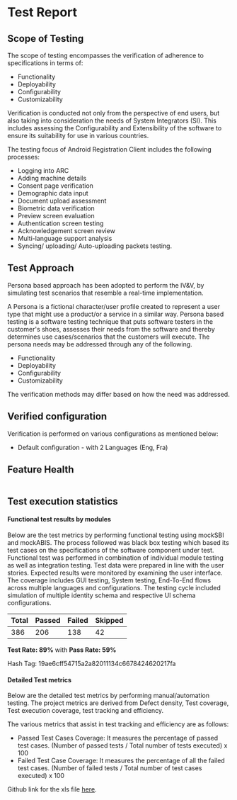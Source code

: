 # Test Report

## Scope of Testing

The scope of testing encompasses the verification of adherence to specifications in terms of:

* Functionality
* Deployability
* Configurability
* Customizability

Verification is conducted not only from the perspective of end users, but also taking into consideration the needs of System Integrators (SI). This includes assessing the Configurability and Extensibility of the software to ensure its suitability for use in various countries.

The testing focus of Android Registration Client includes the following processes:

* Logging into ARC
* Adding machine details
* Consent page verification
* Demographic data input
* Document upload assessment
* Biometric data verification
* Preview screen evaluation
* Authentication screen testing
* Acknowledgement screen review
* Multi-language support analysis
* Syncing/ uploading/ Auto-uploading packets testing.

## Test Approach

Persona based approach has been adopted to perform the IV\&V, by simulating test scenarios that resemble a real-time implementation.

A Persona is a fictional character/user profile created to represent a user type that might use a product/or a service in a similar way. Persona based testing is a software testing technique that puts software testers in the customer's shoes, assesses their needs from the software and thereby determines use cases/scenarios that the customers will execute. The persona needs may be addressed through any of the following.

* Functionality
* Deployability
* Configurability
* Customizability

The verification methods may differ based on how the need was addressed.

## Verified configuration

Verification is performed on various configurations as mentioned below:

* Default configuration - with 2 Languages (Eng, Fra)

## Feature Health

<figure><img src="../../../.gitbook/assets/ARC Feature Health.png" alt=""><figcaption></figcaption></figure>

## Test execution statistics

#### Functional test results by modules

Below are the test metrics by performing functional testing using mockSBI and mockABIS. The process followed was black box testing which based its test cases on the specifications of the software component under test. Functional test was performed in combination of individual module testing as well as integration testing. Test data were prepared in line with the user stories. Expected results were monitored by examining the user interface. The coverage includes GUI testing, System testing, End-To-End flows across multiple languages and configurations. The testing cycle included simulation of multiple identity schema and respective UI schema configurations.

| **Total** | **Passed** | **Failed** | **Skipped** |
| --------- | ---------- | ---------- | ----------- |
| 386       | 206        | 138        | 42          |

**Test Rate: 89%** with **Pass Rate: 59%**

Hash Tag: 19ae6cff54715a2a82011134c6678424620217fa

#### Detailed Test metrics

Below are the detailed test metrics by performing manual/automation testing. The project metrics are derived from Defect density, Test coverage, Test execution coverage, test tracking and efficiency.

The various metrics that assist in test tracking and efficiency are as follows:

* Passed Test Cases Coverage: It measures the percentage of passed test cases. (Number of passed tests / Total number of tests executed) x 100
* Failed Test Case Coverage: It measures the percentage of all the failed test cases. (Number of failed tests / Total number of test cases executed) x 100

Github link for the xls file [here](https://github.com/mosip/test-management/tree/master/ARC).

